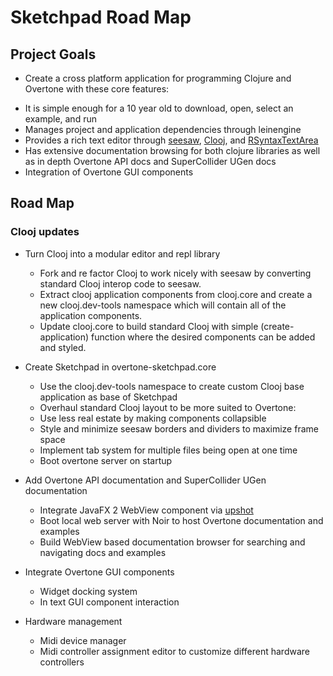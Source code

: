 # Sketchpad Road Map

## Project Goals
- Create a cross platform application for programming Clojure and Overtone with these core features:
+ It is simple enough for a 10 year old to download, open, select an example, and run
+ Manages project and application dependencies through leinengine
+ Provides a rich text editor through [seesaw](https://github.com/daveray/seesaw), [Clooj](https://github.com/arthuredelstein/clooj), and [RSyntaxTextArea](http://fifesoft.com/rsyntaxtextarea/)
+ Has extensive documentation browsing for both clojure libraries as well as in depth Overtone API docs and SuperCollider UGen docs
+ Integration of Overtone GUI components 

## Road Map

### Clooj updates
- Turn Clooj into a modular editor and repl library
	+ Fork and re factor Clooj to work nicely with seesaw by converting standard Clooj interop code to seesaw.
	+ Extract clooj application components from clooj.core and create a new clooj.dev-tools namespace which will contain all of the application components.
	+ Update clooj.core to build standard Clooj with simple (create-application) function where the desired components can be added and styled.  

- Create Sketchpad in overtone-sketchpad.core
	+ Use the clooj.dev-tools namespace to create custom Clooj base application as base of Sketchpad
	+ Overhaul standard Clooj layout to be more suited to Overtone:
	+ Use less real estate by making components collapsible
	+ Style and minimize seesaw borders and dividers to maximize frame space
	+ Implement tab system for multiple files being open at one time
	+ Boot overtone server on startup

- Add Overtone API documentation and SuperCollider UGen documentation
	+ Integrate JavaFX 2 WebView component via [upshot](https://github.com/daveray/upshot)
	+ Boot local web server with Noir to host Overtone documentation and examples
	+ Build WebView based documentation browser for searching and navigating docs and examples

- Integrate Overtone GUI components
	+ Widget docking system
	+ In text GUI component interaction

- Hardware management
	+ Midi device manager
	+ Midi controller assignment editor to customize different hardware controllers